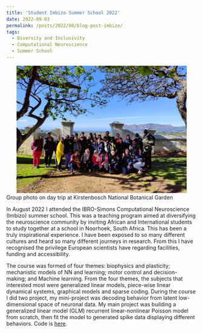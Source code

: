 ```yaml
---
title: 'Student Imbizo Summer School 2022'
date: 2022-09-03
permalink: /posts/2022/08/blog-post-imbizo/
tags:
  - Diversity and Inclusivity
  - Computational Neuroscience
  - Summer School
---
```


<div style="text-align: center;">
  <img src="/images/ImbizoGroupPic.jpeg" alt="ceramics" width="450"/>
</div>
Group photo on day trip at Kirstenbosch National Botanical Garden

In August 2022 I attended the IBRO-Simons Computational Neuroscience (Imbizo) summer school. This was a teaching program aimed at diversifying the neuroscience community by inviting African and International students to study together at a school in Noorhoek, South Africa. This has been a truly inspirational experience. I have been exposed to so many different cultures and heard so many different journeys in research. From this I have recognised the privilege European scientists have regarding facilities, funding and accessibility.

The course was formed of four themes: biophysics and plasticity; mechanistic models of NN and learning; motor control and decision-making; and Machine learning. From the four themes, the subjects that interested most were generalized linear models, piece-wise linear dynamical systems, graphical models and sparse coding. During the course I did two project, my mini-project was decoding behavior from latent low-dimensional space of neuronal data. My main project was building a generalized linear model (GLM) recurrent linear-nonlinear Poisson model from scratch, then fit the model to generated spike data displaying different behaviors. Code is [here](https://github.com/ThomasMullen/izhikevich-spiking-glm-model).

<!-- While I learned lots of applied mathematics to neuroscience, I valued most the interactions I had with students I would not have otherwise. Being exposed to a diverse cohort of intellects showed -->

<!-- This post will show up by default. To disable scheduling of future posts, edit `config.yml` and set `future: false`.  -->
